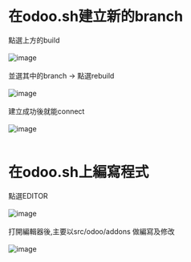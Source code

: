 # 在odoo.sh建立新的branch<br/>
點選上方的build<br/><br/>
![image](https://github.com/user-attachments/assets/bacbc30b-5ca5-48b9-a33b-a4e72a09b0c8)<br/><br/>
並選其中的branch -> 點選rebuild<br/><br/>
![image](https://github.com/user-attachments/assets/8893bfea-6a55-477a-bc5c-1f5080013c08)<br/><br/>
建立成功後就能connect<br/><br/>
![image](https://github.com/user-attachments/assets/f2caf24e-cdda-4e6f-ab5b-fdd1602fdf6c)<br/><br/>

# 在odoo.sh上編寫程式<br/>
點選EDITOR<br/><br/>
![image](https://github.com/user-attachments/assets/97651f6f-acd1-4ff9-b2c5-87d0e291badd)<br/><br/>
打開編輯器後,主要以src/odoo/addons 做編寫及修改<br/><br/>
![image](https://github.com/user-attachments/assets/1a5279e2-7a5b-49ab-81a8-c161d2f9afd9)<br/><br/>

